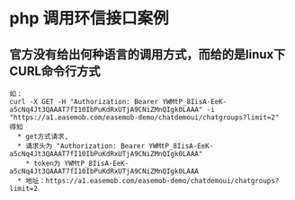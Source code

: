 php 调用环信接口案例
=============
官方没有给出何种语言的调用方式，而给的是linux下CURL命令行方式
--------------------
    如：
    curl -X GET -H "Authorization: Bearer YWMtP_8IisA-EeK-a5cNq4Jt3QAAAT7fI10IbPuKdRxUTjA9CNiZMnQIgk0LAAA" -i "https://a1.easemob.com/easemob-demo/chatdemoui/chatgroups?limit=2"
    得知
      * get方式请求,
      * 请求头为 "Authorization: Bearer YWMtP_8IisA-EeK-a5cNq4Jt3QAAAT7fI10IbPuKdRxUTjA9CNiZMnQIgk0LAAA"
        * token为 YWMtP_8IisA-EeK-a5cNq4Jt3QAAAT7fI10IbPuKdRxUTjA9CNiZMnQIgk0LAAA
      * 地址：https://a1.easemob.com/easemob-demo/chatdemoui/chatgroups?limit=2
    

